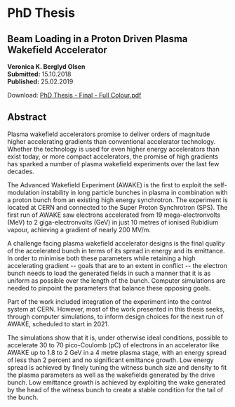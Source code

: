 # PhD Thesis

## Beam Loading in a Proton Driven Plasma Wakefield Accelerator

**Veronica K. Berglyd Olsen**<br/>
**Submitted:** 15.10.2018<br/>
**Published:** 25.02.2019<br/>

Download: [PhD Thesis - Final - Full Colour.pdf](https://github.com/vkbo/PhD-Thesis/releases/download/v1.1/PhD.Thesis.-.Final.-.Full.Colour.pdf)

## Abstract

Plasma wakefield accelerators promise to deliver orders of magnitude higher accelerating gradients than conventional accelerator technology.
Whether the technology is used for even higher energy accelerators than exist today, or more compact accelerators, the promise of high gradients has sparked a number of plasma wakefield experiments over the last few decades.

The Advanced Wakefield Experiment (AWAKE) is the first to exploit the self-modulation instability in long particle bunches in plasma in combination with a proton bunch from an existing high energy synchrotron.
The experiment is located at CERN and connected to the Super Proton Synchrotron (SPS).
The first run of AWAKE saw electrons accelerated from 19 mega-electronvolts (MeV) to 2 giga-electronvolts (GeV) in just 10 metres of ionised Rubidium vapour, achieving a gradient of nearly 200 MV/m.

A challenge facing plasma wakefield accelerator designs is the final quality of the accelerated bunch in terms of its spread in energy and its emittance.
In order to minimise both these parameters while retaining a high accelerating gradient -- goals that are to an extent in conflict -- the electron bunch needs to load the generated fields in such a manner that it is as uniform as possible over the length of the bunch.
Computer simulations are needed to pinpoint the parameters that balance these opposing goals.

Part of the work included integration of the experiment into the control system at CERN.
However, most of the work presented in this thesis seeks, through computer simulations, to inform design choices for the next run of AWAKE, scheduled to start in 2021. 

The simulations show that it is, under otherwise ideal conditions, possible to accelerate 30 to 70 pico-Coulomb (pC) of electrons in an accelerator like AWAKE up to 1.8 to 2 GeV in a 4 metre plasma stage, with an energy spread of less than 2 percent and no significant emittance growth.
Low energy spread is achieved by finely tuning the witness bunch size and density to fit the plasma parameters as well as the wakefields generated by the drive bunch.
Low emittance growth is achieved by exploiting the wake generated by the head of the witness bunch to create a stable condition for the tail of the bunch.